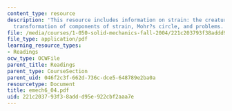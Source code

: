 ```yaml
---
content_type: resource
description: 'This resource includes information on strain: the creature and its components,
  transformation of components of strain, Mohr?s circle, and problems.'
file: /media/courses/1-050-solid-mechanics-fall-2004/221c203793f38addd95e922cbf2aaa7e_emech6_04.pdf
file_type: application/pdf
learning_resource_types:
- Readings
ocw_type: OCWFile
parent_title: Readings
parent_type: CourseSection
parent_uid: 046f2c3f-662d-736c-dce5-648789e2ba0a
resourcetype: Document
title: emech6_04.pdf
uid: 221c2037-93f3-8add-d95e-922cbf2aaa7e
---
```

